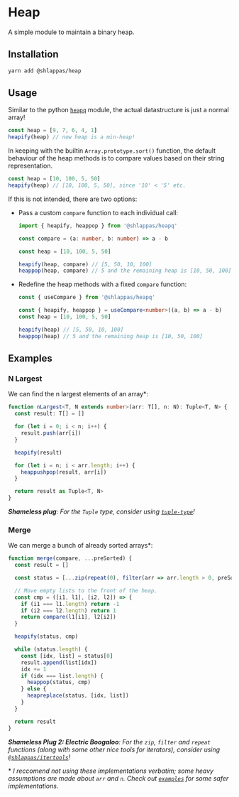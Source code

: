 # Heap

A simple module to maintain a binary heap.

## Installation

```bash
yarn add @shlappas/heap
```

## Usage

Similar to the python [`heapq`](https://docs.python.org/3/library/heapq.html)
module, the actual datastructure is just a normal array!

```ts
const heap = [9, 7, 6, 4, 1]
heapify(heap) // now heap is a min-heap!
```

In keeping with the builtin `Array.prototype.sort()` function, the default
behaviour of the heap methods is to compare values based on their string
representation. 

```ts
const heap = [10, 100, 5, 50]
heapify(heap) // [10, 100, 5, 50], since '10' < '5' etc.
```

If this is not intended, there are two options:

- Pass a custom `compare` function to each individual call:
  ```ts
  import { heapify, heappop } from '@shlappas/heapq'

  const compare = (a: number, b: number) => a - b

  const heap = [10, 100, 5, 50]

  heapify(heap, compare) // [5, 50, 10, 100]
  heappop(heap, compare) // 5 and the remaining heap is [10, 50, 100]
  ```

- Redefine the heap methods with a fixed `compare` function:
  ```ts
  const { useCompare } from '@shlappas/heapq'

  const { heapify, heappop } = useCompare<number>((a, b) => a - b)
  const heap = [10, 100, 5, 50]

  heapify(heap) // [5, 50, 10, 100]
  heappop(heap) // 5 and the remaining heap is [10, 50, 100]
  ```

## Examples

### N Largest

We can find the n largest elements of an array\*:

```ts
function nLargest<T, N extends number>(arr: T[], n: N): Tuple<T, N> {
  const result: T[] = []

  for (let i = 0; i < n; i++) {
    result.push(arr[i])
  }

  heapify(result)

  for (let i = n; i < arr.length; i++) {
    heappushpop(result, arr[i])
  }

  return result as Tuple<T, N>
}
```

***Shameless plug**: For the `Tuple` type, consider using
[`tuple-type`](https://www.npmjs.com/package/tuple-type)!*

### Merge

We can merge a bunch of already sorted arrays\*:

```js
function merge(compare, ...preSorted) {
  const result = []

  const status = [...zip(repeat(0), filter(arr => arr.length > 0, preSorted))]

  // Move empty lists to the front of the heap.
  const cmp = ([i1, l1], [i2, l2]) => {
    if (i1 === l1.length) return -1
    if (i2 === l2.length) return 1
    return compare(l1[i1], l2[i2])
  }

  heapify(status, cmp)

  while (status.length) {
    const [idx, list] = status[0]
    result.append(list[idx])
    idx += 1
    if (idx === list.length) {
      heappop(status, cmp)
    } else {
      heapreplace(status, [idx, list])
    }
  }

  return result
}
```

***Shameless Plug 2: Electric Boogaloo**: For the `zip`, `filter` and `repeat`
functions (along with some other nice tools for iterators), consider using
[`@shlappas/itertools`](https://www.npmjs.com/package/@shlappas/itertools)!*

\* *I reccomend not using these implementations verbatim; some heavy assumptions
are made about `arr` and `n`. Check out [`examples`](examples) for some safer
implementations.*